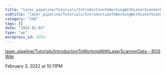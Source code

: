 ```yaml
---
title: "laser_pipeline/Tutorials/IntroductionToWorkingWithLaserScannerData – ROS Wiki"
subtitle: "laser_pipeline/Tutorials/IntroductionToWorkingWithLaserScannerData – ROS Wiki"
category: "249"
tags: []
date: "2022-02-03"
type: "wp"
wordpress_id: 3253
---
```

[ laser_pipeline/Tutorials/IntroductionToWorkingWithLaserScannerData – ROS Wiki](http://wiki.ros.org/laser_pipeline/Tutorials/IntroductionToWorkingWithLaserScannerData)
 
February 3, 2022 at 10:11PM
